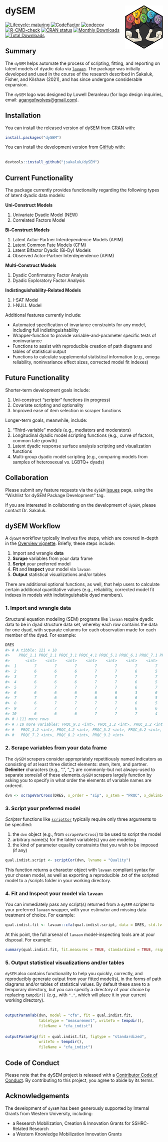 
<!-- README.md is generated from README.Rmd. Please edit that file -->

# dySEM <a href="https://jsakaluk.github.io/dySEM/"><img src="man/figures/logo.png" align="right" height="138" /></a>

<!-- badges: start -->

[![Lifecycle:
maturing](https://img.shields.io/badge/lifecycle-maturing-blue.svg)](https://lifecycle.r-lib.org/articles/stages.html)
[![CodeFactor](https://www.codefactor.io/repository/github/jsakaluk/dysem/badge/master)](https://www.codefactor.io/repository/github/jsakaluk/dysem/overview/master)
[![codecov](https://codecov.io/gh/jsakaluk/dySEM/branch/master/graph/badge.svg?token=FFPNR3GOOB)](https://app.codecov.io/gh/jsakaluk/dySEM)
[![R-CMD-check](https://github.com/jsakaluk/dySEM/actions/workflows/R-CMD-check.yaml/badge.svg)](https://github.com/jsakaluk/dySEM/actions/workflows/R-CMD-check.yaml)
[![CRAN
status](https://www.r-pkg.org/badges/version/dySEM)](https://CRAN.R-project.org/package=dySEM)
[![Monthly
Downloads](https://cranlogs.r-pkg.org/badges/dySEM)](https://cranlogs.r-pkg.org/badges/dySEM)
[![Total
Downloads](https://cranlogs.r-pkg.org/badges/grand-total/dySEM)](https://cranlogs.r-pkg.org/badges/grand-total/dySEM)

<!-- badges: end -->

## Summary

The `dySEM` helps automate the process of scripting, fitting, and
reporting on latent models of dyadic data via
[`lavaan`](https://lavaan.ugent.be). The package was initially developed
and used in the course of the research described in Sakaluk, Fisher, and
Kilshaw (2021), and has since undergone considerable expansion.

The `dySEM` logo was designed by Lowell Deranleau (for logo design
inquiries, email: <agangofwolves@gmail.com>).

## Installation

You can install the released version of dySEM from
[CRAN](https://cran.r-project.org) with:

``` r
install.packages("dySEM")
```

You can install the development version from
[GitHub](https://github.com/) with:

``` r

devtools::install_github("jsakaluk/dySEM")
```

## Current Functionality

The package currently provides functionality regarding the following
types of latent dyadic data models:

**Uni-Construct Models**

1.  Univariate Dyadic Model (NEW)
2.  Correlated Factors Model

**Bi-Construct Models**

1.  Latent Actor-Partner Interdependence Models (APIM)
2.  Latent Common Fate Models (CFM)
3.  Latent Bifactor Dyadic (Bi-Dy) Models
4.  Observed Actor-Partner Interdependence (APIM)

**Multi-Construct Models**

1.  Dyadic Confirmatory Factor Analysis
2.  Dyadic Exploratory Factor Analysis

**Indistinguishability-Related Models**

1.  I-SAT Model
2.  I-NULL Model

Additional features currently include:

- Automated specification of invariance constraints for any model,
  including full indistinguishability
- Wrapper-function to provide variable-and-parameter specific tests of
  noninvariance
- Functions to assist with reproducible creation of path diagrams and
  tables of statistical output
- Functions to calculate supplemental statistical information (e.g.,
  omega reliability, noninvariance effect sizes, corrected model fit
  indexes)

## Future Functionality

Shorter-term development goals include:

1.  Uni-construct “scripter” functions (in progress)
2.  Covariate scripting and optionality
3.  Improved ease of item selection in scraper functions

Longer-term goals, meanwhile, include:

1.  “Third-variable” models (e.g., mediators and moderators)
2.  Longitudinal dyadic model scripting functions (e.g., curve of
    factors, common fate growth)
3.  Latent dyadic response surface analysis scripting and visualization
    functions
4.  Multi-group dyadic model scripting (e.g., comparing models from
    samples of heterosexual vs. LGBTQ+ dyads)

## Collaboration

Please submit any feature requests via the `dySEM`
[issues](https://github.com/jsakaluk/dySEM/issues) page, using the
“Wishlist for dySEM Package Development” tag.

If you are interested in collaborating on the development of `dySEM`,
please contact Dr. Sakaluk.

## dySEM Workflow

A `dySEM` workflow typically involves five steps, which are covered
in-depth in the [Overview
vignette](https://jsakaluk.github.io/dySEM/articles/dySEM.html).
Briefly, these steps include:

1.  Import and wrangle **data**
2.  **Scrape** variables from your data frame
3.  **Script** your preferred model
4.  **Fit** and **Inspect** your model via `lavaan`
5.  **Output** statistical visualizations and/or tables

There are additional optional functions, as well, that help users to
calculate certain additional quantitative values (e.g., reliability,
corrected model fit indexes in models with indistinguishable dyad
members).

### 1. Import and wrangle **data**

Structural equation modeling (SEM) programs like `lavaan` require dyadic
data to be in dyad structure data set, whereby each row contains the
data for one dyad, with separate columns for each observation made for
each member of the dyad. For example:

``` r
DRES
#> # A tibble: 121 × 18
#>    PRQC_1.1 PRQC_2.1 PRQC_3.1 PRQC_4.1 PRQC_5.1 PRQC_6.1 PRQC_7.1 PRQC_8.1
#>       <int>    <int>    <int>    <int>    <int>    <int>    <int>    <int>
#>  1        7        7        7        7        7        7        7        5
#>  2        6        6        6        7        7        6        5        5
#>  3        7        7        7        7        7        7        7        6
#>  4        6        6        6        7        7        6        5        6
#>  5        7        7        7        7        7        6        7        6
#>  6        6        6        6        6        6        3        6        5
#>  7        7        6        7        6        6        6        5        6
#>  8        6        7        7        7        7        6        5        6
#>  9        7        7        7        7        7        6        6        6
#> 10        6        6        6        7        7        7        4        4
#> # ℹ 111 more rows
#> # ℹ 10 more variables: PRQC_9.1 <int>, PRQC_1.2 <int>, PRQC_2.2 <int>,
#> #   PRQC_3.2 <int>, PRQC_4.2 <int>, PRQC_5.2 <int>, PRQC_6.2 <int>,
#> #   PRQC_7.2 <int>, PRQC_8.2 <int>, PRQC_9.2 <int>
```

### 2. **Scrape** variables from your data frame

The `dySEM` scrapers consider appropriately repetitiously named
indicators as consisting of at least three distinct elements: stem,
item, and partner. **Delimiter** characters (e.g., “.”, “\_“) are
commonly–but not always–used to separate some/all of these
elements.`dySEM` scrapers largely function by asking you to specify in
what order the elements of variable names are ordered.

``` r
dvn <- scrapeVarCross(DRES, x_order = "sip", x_stem = "PRQC", x_delim1="_",x_delim2=".",  distinguish_1="1", distinguish_2="2")
```

### 3. **Script** your preferred model

*Scripter* functions like
[`scriptCor`](https://github.com/jsakaluk/dySEM/blob/master/R/scriptCor.R)
typically require only three arguments to be specified:

1.  the `dvn` object (e.g., from `scrapeVarCross`) to be used to script
    the model
2.  arbitrary name(s) for the latent variable(s) you are modeling
3.  the kind of parameter equality constraints that you wish to be
    imposed (if any)

``` r
qual.indist.script <- scriptCor(dvn, lvname = "Quality")
```

This function returns a character object with `lavaan` compliant syntax
for your chosen model, as well as exporting a reproducible .txt of the
scripted model to a /scripts folder in your working directory.

### 4. **Fit** and **Inspect** your model via `lavaan`

You can immediately pass any script(s) returned from a `dySEM` scripter
to your preferred `lavaan` wrapper, with your estimator and missing data
treatment of choice. For example:

``` r
qual.indist.fit <- lavaan::cfa(qual.indist.script, data = DRES, std.lv = FALSE, auto.fix.first= FALSE, meanstructure = TRUE)
```

At this point, the full arsenal of `lavaan` model-inspecting tools are
at your disposal. For example:

``` r
summary(qual.indist.fit, fit.measures = TRUE, standardized = TRUE, rsquare = TRUE)
```

### 5. **Output** statistical visualizations and/or tables

`dySEM` also contains functionality to help you quickly, correctly, and
reproducibly generate output from your fitted model(s), in the forms of
path diagrams and/or tables of statistical values. By default these save
to a temporary directory, but you can specify a directory of your choice
by replacing `tempdir()` (e.g., with `"."`, which will place it in your
current working directory).

``` r

outputParamTab(dvn, model = "cfa", fit = qual.indist.fit, 
               tabletype = "measurement", writeTo = tempdir(), 
               fileName = "cfa_indist")

outputParamFig(fit = qual.indist.fit, figtype = "standardized",
               writeTo = tempdir(), 
               fileName = "cfa_indist")
```

## Code of Conduct

Please note that the dySEM project is released with a [Contributor Code
of Conduct](https://jsakaluk.github.io/dySEM/CODE_OF_CONDUCT.html). By
contributing to this project, you agree to abide by its terms.

## Acknowledgements

The development of `dySEM` has been generously supported by Internal
Grants from Western University, including:

- a Research Mobilization, Creation & Innovation Grants for
  SSHRC-Related Research
- a Western Knowledge Mobilization Innovation Grants
